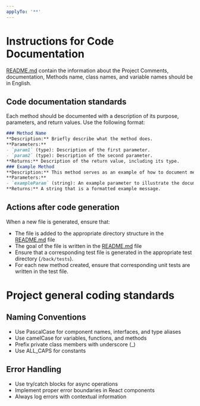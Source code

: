 ```yaml
---
applyTo: '**'
---
```

# Instructions for Code Documentation
[README.md](../../README.md) contain the information about the Project
Comments, documentation, Methods name, class names, and variable names should be in English.


## Code documentation standards
Each method should be documented with a description of its purpose, parameters, and return values. Use the following format:

```markdown
### Method Name
**Description:** Briefly describe what the method does.
**Parameters:**
- `param1` (type): Description of the first parameter.
- `param2` (type): Description of the second parameter.
**Returns:** Description of the return value, including its type.
### Example Method
**Description:** This method serves as an example of how to document methods in the codebase.
**Parameters:**
- `exampleParam` (string): An example parameter to illustrate the documentation format.
**Returns:** A string that is a formatted example message.
```

## Actions after code generation
When a new file is generated, ensure that:
- The file is added to the appropriate directory structure in the [README.md](../../README.md) file
- The goal of the file is written in the [README.md](../../README.md) file
- Ensure that a corresponding test file is generated in the appropriate test directory (`/back/tests`).
- For each new method created, ensure that corresponding unit tests are written in the test file.

# Project general coding standards
## Naming Conventions
- Use PascalCase for component names, interfaces, and type aliases
- Use camelCase for variables, functions, and methods
- Prefix private class members with underscore (_)
- Use ALL_CAPS for constants

## Error Handling
- Use try/catch blocks for async operations
- Implement proper error boundaries in React components
- Always log errors with contextual information